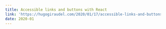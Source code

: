 ```yaml
---
title: Accessible links and buttons with React
link: 'https://hugogiraudel.com/2020/01/17/accessible-links-and-buttons-with-react/'
date: 2020-01
---
```


